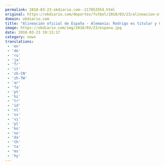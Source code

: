 ```yaml
---
permalink: 2018-03-23-okdiario.com--217852554.html
original: https://okdiario.com/deportes/futbol/2018/03/23/alineacion-oficial-espana-rodrigo-titular-costa-queda-banquillo-2012554
domain: okdiario.com
title: "Alineación oficial de España - Alemania: Rodrigo es titular y Costa se queda en el banquillo"
image: https://okdiario.com/img/2018/03/23/espana.jpg
date: 2018-03-23 19:13:17
category: news
translations: 
 - 'en'
 - 'de'
 - 'ru'
 - 'ja'
 - 'fr'
 - 'it'
 - 'zh-CN'
 - 'zh-TW'
 - 'ar'
 - 'fa'
 - 'pt'
 - 'hi'
 - 'tr'
 - 'id'
 - 'nl'
 - 'sv'
 - 'vi'
 - 'pl'
 - 'ko'
 - 'no'
 - 'da'
 - 'th'
 - 'ta'
 - 'ms'
 - 'hy'
---
```


